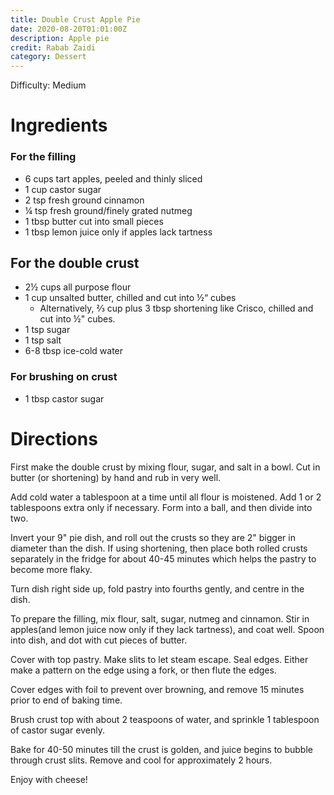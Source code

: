 ```yaml
---
title: Double Crust Apple Pie
date: 2020-08-20T01:01:00Z
description: Apple pie
credit: Rabab Zaidi
category: Dessert
---
```


Difficulty: Medium  

# Ingredients

### For the filling
* 6 cups tart apples, peeled and thinly sliced
* 1 cup castor sugar
* 2 tsp fresh ground cinnamon
* ¼ tsp fresh ground/finely grated nutmeg
* 1 tbsp butter cut into small pieces
* 1 tbsp lemon juice only if apples lack tartness

## For the double crust
* 2½ cups all purpose flour
* 1 cup unsalted butter, chilled and cut into ½“ cubes
  * Alternatively, ⅔ cup plus 3 tbsp shortening like Crisco, chilled and cut into ½" cubes.
* 1 tsp sugar
* 1 tsp salt
* 6-8 tbsp ice-cold water

### For brushing on crust
* 1 tbsp castor sugar

# Directions
First make the double crust by mixing flour, sugar, and salt in a bowl. Cut in butter (or shortening) by hand and rub in very well. 

Add cold water a tablespoon at a time until all flour is moistened. Add 1 or 2 tablespoons extra only if necessary. Form into a ball, and then divide into two.

Invert your 9" pie dish, and roll out the crusts so they are 2" bigger in diameter than the dish. If using shortening, then place both rolled crusts separately in the fridge for about 40-45 minutes which helps the pastry to become more flaky.

Turn dish right side up, fold pastry into fourths gently, and centre in the dish.

To prepare the filling, mix flour, salt, sugar, nutmeg and cinnamon. Stir in apples(and lemon juice now only if they lack tartness), and coat well. Spoon into dish, and dot with cut pieces of butter.

Cover with top pastry. Make slits to let steam escape. Seal edges. Either make a pattern on the edge using a fork, or then flute the edges.

Cover edges with foil to prevent over browning, and remove 15 minutes prior to end of baking time.

Brush crust top with about 2 teaspoons of water, and sprinkle 1 tablespoon of castor sugar evenly.

Bake for 40-50 minutes till the crust is golden, and juice begins to bubble through crust slits. Remove and cool for approximately 2 hours.

Enjoy with cheese!
